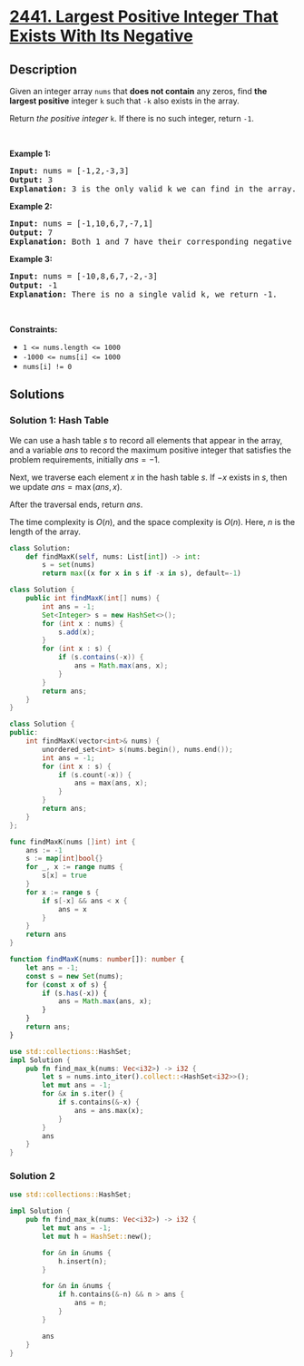 # [2441. Largest Positive Integer That Exists With Its Negative](https://leetcode.com/problems/largest-positive-integer-that-exists-with-its-negative)


## Description

<p>Given an integer array <code>nums</code> that <strong>does not contain</strong> any zeros, find <strong>the largest positive</strong> integer <code>k</code> such that <code>-k</code> also exists in the array.</p>

<p>Return <em>the positive integer </em><code>k</code>. If there is no such integer, return <code>-1</code>.</p>

<p>&nbsp;</p>
<p><strong class="example">Example 1:</strong></p>

<pre>
<strong>Input:</strong> nums = [-1,2,-3,3]
<strong>Output:</strong> 3
<strong>Explanation:</strong> 3 is the only valid k we can find in the array.
</pre>

<p><strong class="example">Example 2:</strong></p>

<pre>
<strong>Input:</strong> nums = [-1,10,6,7,-7,1]
<strong>Output:</strong> 7
<strong>Explanation:</strong> Both 1 and 7 have their corresponding negative values in the array. 7 has a larger value.
</pre>

<p><strong class="example">Example 3:</strong></p>

<pre>
<strong>Input:</strong> nums = [-10,8,6,7,-2,-3]
<strong>Output:</strong> -1
<strong>Explanation:</strong> There is no a single valid k, we return -1.
</pre>

<p>&nbsp;</p>
<p><strong>Constraints:</strong></p>

<ul>
	<li><code>1 &lt;= nums.length &lt;= 1000</code></li>
	<li><code>-1000 &lt;= nums[i] &lt;= 1000</code></li>
	<li><code>nums[i] != 0</code></li>
</ul>

## Solutions

### Solution 1: Hash Table

We can use a hash table $s$ to record all elements that appear in the array, and a variable $ans$ to record the maximum positive integer that satisfies the problem requirements, initially $ans = -1$.

Next, we traverse each element $x$ in the hash table $s$. If $-x$ exists in $s$, then we update $ans = \max(ans, x)$.

After the traversal ends, return $ans$.

The time complexity is $O(n)$, and the space complexity is $O(n)$. Here, $n$ is the length of the array.

<!-- tabs:start -->

```python
class Solution:
    def findMaxK(self, nums: List[int]) -> int:
        s = set(nums)
        return max((x for x in s if -x in s), default=-1)
```

```java
class Solution {
    public int findMaxK(int[] nums) {
        int ans = -1;
        Set<Integer> s = new HashSet<>();
        for (int x : nums) {
            s.add(x);
        }
        for (int x : s) {
            if (s.contains(-x)) {
                ans = Math.max(ans, x);
            }
        }
        return ans;
    }
}
```

```cpp
class Solution {
public:
    int findMaxK(vector<int>& nums) {
        unordered_set<int> s(nums.begin(), nums.end());
        int ans = -1;
        for (int x : s) {
            if (s.count(-x)) {
                ans = max(ans, x);
            }
        }
        return ans;
    }
};
```

```go
func findMaxK(nums []int) int {
	ans := -1
	s := map[int]bool{}
	for _, x := range nums {
		s[x] = true
	}
	for x := range s {
		if s[-x] && ans < x {
			ans = x
		}
	}
	return ans
}
```

```ts
function findMaxK(nums: number[]): number {
    let ans = -1;
    const s = new Set(nums);
    for (const x of s) {
        if (s.has(-x)) {
            ans = Math.max(ans, x);
        }
    }
    return ans;
}
```

```rust
use std::collections::HashSet;
impl Solution {
    pub fn find_max_k(nums: Vec<i32>) -> i32 {
        let s = nums.into_iter().collect::<HashSet<i32>>();
        let mut ans = -1;
        for &x in s.iter() {
            if s.contains(&-x) {
                ans = ans.max(x);
            }
        }
        ans
    }
}
```

<!-- tabs:end -->

### Solution 2

<!-- tabs:start -->

```rust
use std::collections::HashSet;

impl Solution {
    pub fn find_max_k(nums: Vec<i32>) -> i32 {
        let mut ans = -1;
        let mut h = HashSet::new();

        for &n in &nums {
            h.insert(n);
        }

        for &n in &nums {
            if h.contains(&-n) && n > ans {
                ans = n;
            }
        }

        ans
    }
}
```

<!-- tabs:end -->

<!-- end -->
